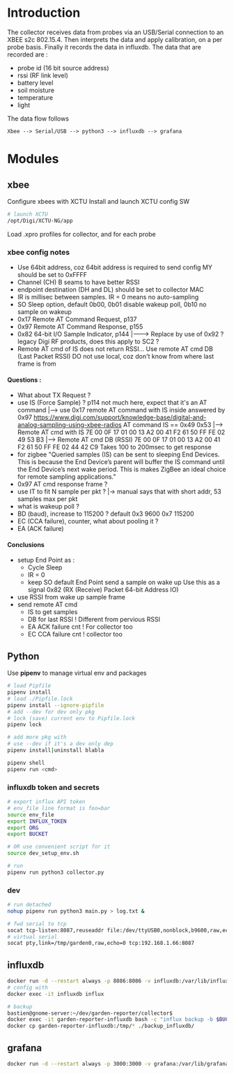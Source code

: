 # Introduction
The collector receives data from probes via an USB/Serial connection to an XBEE s2c 802.15.4.
Then interprets the data and apply calibration, on a per probe basis.
Finally it records the data in influxdb.
The data that are recorded are :
 * probe id (16 bit source address)
 * rssi (RF link level)
 * battery level
 * soil moisture
 * temperature
 * light

The data flow follows
```
Xbee --> Serial/USB --> python3 --> influxdb --> grafana
```

# Modules

## xbee
Configure xbees with XCTU
Install and launch XCTU config SW
```bash
# launch XCTU
/opt/Digi/XCTU-NG/app
```
Load .xpro profiles for collector, and for each probe

### xbee config notes
 * Use 64bit address, coz 64bit address is required to send config
   MY should be set to 0xFFFF
 * Channel (CH) B seams to have better RSSI
 * endpoint destination (DH and DL) should be set to collector MAC
 * IR is millisec between samples. IR = 0 means no auto-sampling
 * SO Sleep option, default 0b00, 0b01 disable wakeup poll, 0b10 no sample on wakeup
 * 0x17 Remote AT Command Request, p137
 * 0x97 Remote AT Command Response, p155
 * 0x82 64-bit I/O Sample Indicator, p144
   |---> Replace by use of 0x92 ?
         legacy Digi RF products, does this apply to SC2 ?
 * Remote AT cmd of IS does not return RSSI...
   Use remote AT cmd DB (Last Packet RSSI)
   DO not use local, coz don't know from where last frame is from

#### Questions :
 * What about TX Request ?
 * use IS (Force Sample) ?
   p114 not much here, expect that it's an AT command
   |--> use 0x17 remote AT command with IS inside
        answered by 0x97
        https://www.digi.com/support/knowledge-base/digital-and-analog-sampling-using-xbee-radios
        AT command IS == 0x49 0x53
   |--> Remote AT cmd with IS
        7E 00 0F 17 01 00 13 A2 00 41 F2 61 50 FF FE 02 49 53 B3
   |--> Remote AT cmd DB (RSSI)
        7E 00 0F 17 01 00 13 A2 00 41 F2 61 50 FF FE 02 44 42 C9
   Takes 100 to 200msec to get response
 * for zigbee
   "Queried samples (IS) can be sent to sleeping End Devices. This is because the End Device’s 
   parent will buffer the IS command until the End Device’s next wake period. This is makes ZigBee 
   an ideal choice for remote sampling applications."
 * 0x97 AT cmd response frame ?
 * use IT to fit N sample per pkt ?
   |-> manual says that with short addr, 53 samples max per pkt
 * what is wakeup poll ?
 * BD (baud), increase to 115200 ?
   default 0x3 9600
   0x7 115200
 * EC (CCA failure), counter, what about pooling it ?
 * EA (ACK failure)

#### Conclusions
 * setup End Point as :
   - Cycle Sleep
   - IR = 0
   - keep SO default
   End Point send a sample on wake up
   Use this as a signal
   0x82 (RX (Receive) Packet 64-bit Address IO)
 * use RSSI from wake up sample frame
 * send remote AT cmd 
   - IS to get samples
   - DB for last RSSI
     ! Different from pervious RSSI
   - EA ACK failure cnt
     ! For collector too
   - EC CCA failure cnt
     ! collector too

## Python
Use **pipenv** to manage virtual env and packages
```bash
# load Pipfile
pipenv install
# load ./Pipfile.lock
pipenv install --ignore-pipfile
# add --dev for dev only pkg
# lock (save) current env to Pipfile.lock
pipenv lock

# add more pkg with
# use --dev if it's a dev only dep
pipenv install|uninstall blabla

pipenv shell
pipenv run <cmd>
```

### influxdb token and secrets
```bash
# export influx API token
# env_file line format is foo=bar
source env_file
export INFLUX_TOKEN
export ORG
export BUCKET

# OR use convenient script for it
source dev_setup_env.sh

# run
pipenv run python3 collector.py
```

### dev
```bash
# run detached
nohup pipenv run python3 main.py > log.txt &

# fwd serial to tcp
socat tcp-listen:8087,reuseaddr file:/dev/ttyUSB0,nonblock,b9600,raw,echo=0 
# virtual serial
socat pty,link=/tmp/garden0,raw,echo=0 tcp:192.168.1.66:8087
```

## influxdb
```bash
docker run -d --restart always -p 8086:8086 -v influxdb:/var/lib/influxdb --name garden-reporter-influxdb influxdb
# config with
docker exec -it influxdb influx

# backup
bastien@gnome-server:~/dev/garden-reporter/collector$ 
docker exec -it garden-reporter-influxdb bash -c "influx backup -b $BUCKET -t $INFLUX_TOKEN /tmp/$(date +%y_%m_%d-%H_%M_%S)"
docker cp garden-reporter-influxdb:/tmp/* ./backup_influxdb/

```

## grafana
```bash
docker run -d --restart always -p 3000:3000 -v grafana:/var/lib/grafana --name garden-reporter-grafana grafana/grafana
```




